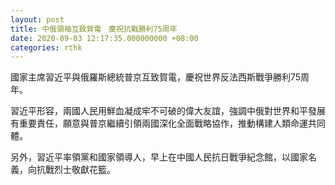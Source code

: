 ```yaml
---
layout: post
title: 中俄領袖互致賀電　慶祝抗戰勝利75周年
date: 2020-09-03 12:17:35.000000000 +08:00
categories: rthk
---
```


國家主席習近平與俄羅斯總統普京互致賀電，慶祝世界反法西斯戰爭勝利75周年。

習近平形容，兩國人民用鮮血凝成牢不可破的偉大友誼，強調中俄對世界和平發展有重要責任，願意與普京繼續引領兩國深化全面戰略協作，推動構建人類命運共同體。

另外，習近平率領黨和國家領導人，早上在中國人民抗日戰爭紀念館，以國家名義，向抗戰烈士敬獻花籃。
